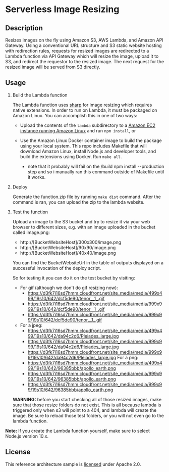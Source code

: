 # Serverless Image Resizing

## Description

Resizes images on the fly using Amazon S3, AWS Lambda, and Amazon API Gateway. Using a conventional URL structure and S3 static website hosting with redirection rules, requests for resized images are redirected to a Lambda function via API Gateway which will resize the image, upload it to S3, and redirect the requestor to the resized image. The next request for the resized image will be served from S3 directly.

## Usage

1. Build the Lambda function

   The Lambda function uses [sharp][sharp] for image resizing which requires native extensions. In order to run on Lambda, it must be packaged on Amazon Linux. You can accomplish this in one of two ways:

   - Upload the contents of the `lambda` subdirectory to a [Amazon EC2 instance running Amazon Linux][amazon-linux] and run `npm install`, or

   - Use the Amazon Linux Docker container image to build the package using your local system. This repo includes Makefile that will download Amazon Linux, install Node.js and developer tools, and build the extensions using Docker. Run `make all`.
       - note that it probably will fail on the /build npm install --production step and so i manually ran this command outside of Makefile until it works.

2. Deploy
    
    Generate the function.zip file by running ``make dist`` command. After the command is ran,
    you can upload the zip to the lambda website.

3. Test the function

	Upload an image to the S3 bucket and try to resize it via your web browser to different sizes, e.g. with an image uploaded in the bucket called image.png:

	- http://[BucketWebsiteHost]/300x300/image.png
	- http://[BucketWebsiteHost]/90x90/image.png
	- http://[BucketWebsiteHost]/40x40/image.png

	You can find the BucketWebsiteUrl in the table of outputs displayed on a successful invocation of the deploy script.
	
	So for testing it you can do it on the test bucket by visiting:
	
	- For gif (although we don't do gif resizing now):
        - https://d3fk7i16sd7hmm.cloudfront.net/site_media/media/499x499/19s10/642/dcf5de90/tenor__1_.gif
        - https://d3fk7i16sd7hmm.cloudfront.net/site_media/media/999x999/19s10/642/dcf5de90/tenor__1_.gif
        - https://d3fk7i16sd7hmm.cloudfront.net/site_media/media/999x99/19s10/642/dcf5de90/tenor__1_.gif
    - For a jpeg:
        - https://d3fk7i16sd7hmm.cloudfront.net/site_media/media/499x499/19s10/642/da94c2d6/Pleiades_large.jpg
        - https://d3fk7i16sd7hmm.cloudfront.net/site_media/media/999x999/19s10/642/da94c2d6/Pleiades_large.jpg
        - https://d3fk7i16sd7hmm.cloudfront.net/site_media/media/999x99/19s10/642/da94c2d6/Pleiades_large.jpg
      For a png:
        - https://d3fk7i16sd7hmm.cloudfront.net/site_media/media/499x499/19s10/642/96385bbb/apollo_earth.png
        - https://d3fk7i16sd7hmm.cloudfront.net/site_media/media/999x999/19s10/642/96385bbb/apollo_earth.png
        - https://d3fk7i16sd7hmm.cloudfront.net/site_media/media/999x99/19s10/642/96385bbb/apollo_earth.png
	
	**WARNING:** before you start checking all of those resized images, make sure that those resize folders
	do not exist. This is all because lambda is triggered only when s3 will point to a 404, and lambda will
	create the image. Be sure to reload those test folders, or you will not even go to the lambda function.
	
**Note:** If you create the Lambda function yourself, make sure to select Node.js version 10.x.

## License

This reference architecture sample is [licensed][license] under Apache 2.0.

[license]: LICENSE
[sharp]: https://github.com/lovell/sharp
[amazon-linux]: https://aws.amazon.com/blogs/compute/nodejs-packages-in-lambda/
[cli]: https://aws.amazon.com/cli/
